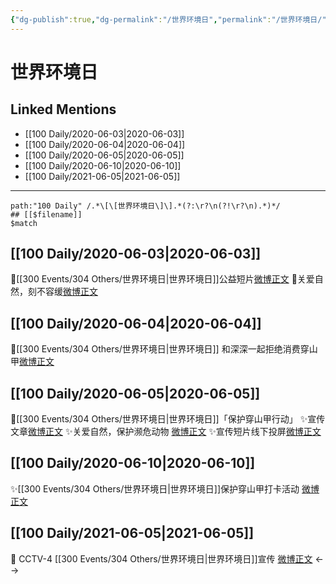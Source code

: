 ```yaml
---
{"dg-publish":true,"dg-permalink":"/世界环境日","permalink":"/世界环境日/","created":"2023-04-05T16:53:23.644+08:00","updated":"2023-04-10T16:57:02.463+08:00"}
---
```


# 世界环境日

## Linked Mentions
- [[100 Daily/2020-06-03\|2020-06-03]]
- [[100 Daily/2020-06-04\|2020-06-04]]
- [[100 Daily/2020-06-05\|2020-06-05]]
- [[100 Daily/2020-06-10\|2020-06-10]]
- [[100 Daily/2021-06-05\|2021-06-05]]


---

```expander
path:"100 Daily" /.*\[\[世界环境日\]\].*(?:\r?\n(?!\r?\n).*)*/
## [[$filename]]
$match
```
## [[100 Daily/2020-06-03\|2020-06-03]]
🌸[[300 Events/304 Others/世界环境日\|世界环境日]]公益短片[微博正文](https://m.weibo.cn/6466290670/4511688789031142)
🌸关爱自然，刻不容缓[微博正文](https://m.weibo.cn/6466290670/4511803181407890)
## [[100 Daily/2020-06-04\|2020-06-04]]
🎵[[300 Events/304 Others/世界环境日\|世界环境日]] 和深深一起拒绝消费穿山甲[微博正文](https://m.weibo.cn/6466290670/4512221072234110)
## [[100 Daily/2020-06-05\|2020-06-05]]
🎄[[300 Events/304 Others/世界环境日\|世界环境日]]「保护穿山甲行动」
✨宣传文章[微博正文](https://m.weibo.cn/6466290670/4512414445715182)
✨关爱自然，保护濒危动物 [微博正文](https://m.weibo.cn/6466290670/4512412478449659)
✨宣传短片线下投屏[微博正文](https://m.weibo.cn/6466290670/4512515910633217)
## [[100 Daily/2020-06-10\|2020-06-10]]
✨[[300 Events/304 Others/世界环境日\|世界环境日]]保护穿山甲打卡活动 [微博正文](https://m.weibo.cn/6466290670/4514240000762783)
## [[100 Daily/2021-06-05\|2021-06-05]]
🌟 CCTV-4 [[300 Events/304 Others/世界环境日\|世界环境日]]宣传 [微博正文](https://m.weibo.cn/6466290670/4644816258073132)
<-->